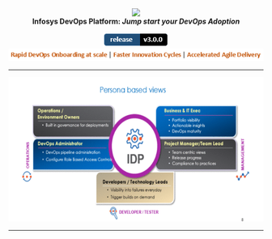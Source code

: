 <div align="center"><img src="/UI/src/assets/img/hygieia_b.png" width="250" align="top" /></div>
<div align="center"
<p><strong>Infosys DevOps Platform: <em>Jump start your DevOps Adoption </em></span></strong></p>
</div>
<div align="center"><!--IDP Release --> <img src="/Images Folder/release.PNG" alt="Release" /></div>
<div align="center">
<img src="/Images Folder/captcha.PNG" />
<hr/>
</div>
<div align="center">
<img src="/Images Folder/idp2.gif" alt="IDP" width="540" height="285" /></td>
</div>
<hr/>
